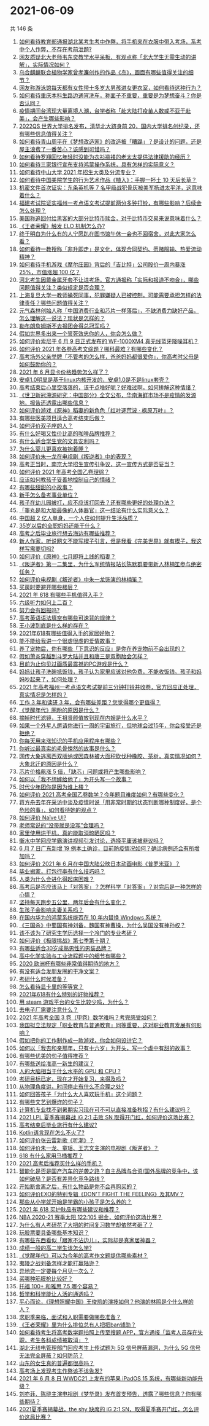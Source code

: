 # 2021-06-09

共 146 条

<!-- BEGIN -->
<!-- 最后更新时间 Wed Jun 09 2021 17:01:48 GMT+0800 (China Standard Time) -->

1. [如何看待教育部通报湖北某考生考中作弊，将手机夹在衣服中带入考场，系考中个人作弊，不存在考前泄题?](https://www.zhihu.com/question/463998872)
2. [网友质疑北大老师韦东奕教学水平呆板，有观点称「北大学生无需生动的讲解」，实际情况如何？](https://www.zhihu.com/question/463589084)
3. [乌合麒麟联合植物学家曾孝濂创作的作品《岛》，画面有哪些值得关注的细节？](https://www.zhihu.com/question/463946010)
4. [网友称游泳馆每天都有女性带十多岁大男孩进女更衣室，如何看待这种行为？](https://www.zhihu.com/question/463887838)
5. [如何看待重庆本科生路边通宵洗车，称面子不重要，重要是为梦想奋斗？你是否认同？](https://www.zhihu.com/question/463828183)
6. [疫情期间台湾现大量离境人潮，台学者称「赴大陆打疫苗人数或不亚于赴美」，会产生哪些影响？](https://www.zhihu.com/question/463915254)
7. [2022QS 世界大学排名发布，清华北大跻身前
   20，国内大学排名创纪录，还有哪些信息值得关注？](https://www.zhihu.com/question/463988313)
8. [如何看待青山周平在《梦想改造家》的改造被「糟蹋」？是设计的问题，还是屋主浪费了一番苦心？该感到可惜吗？](https://www.zhihu.com/question/462730740)
9. [如何看待罗翔回忆年轻时没能为衣衫褴褛的老太太提供法律援助的经历？](https://www.zhihu.com/question/464013828)
10. [如何看待三家银行宣布支持鸿蒙操作系统，具有怎样的实际意义？](https://www.zhihu.com/question/463778303)
11. [如何看待中山大学 2021 年招生大类及分流专业？](https://www.zhihu.com/question/463925066)
12. [如何看待中国美院学生的行为艺术作品《植入》：手握一抔土 10
    天后长草？](https://www.zhihu.com/question/463307719)
13. [机密文件首次证实：东条英机等 7
    名甲级战犯骨灰被美军扬进太平洋，这意味着什么？](https://www.zhihu.com/question/463707211)
14. [福建考试院证实福州一考点语文考试提前两分多钟打铃，有哪些影响？后续会怎么处理？](https://www.zhihu.com/question/463943012)
15. [美国称追回付给黑客的大部分比特币赎金，对于比特币交易来说意味着什么？](https://www.zhihu.com/question/463845692)
16. [《王者荣耀》触发 ELO 机制怎么办?](https://www.zhihu.com/question/341453743)
17. [终于明白为什么有的人宁愿趴在图书馆午休一会也不回宿舍，对此大家怎么看？](https://www.zhihu.com/question/456455985)
18. [如何看待一教授称「非升即走」是文化，体现合同契约、愿赌服输、热爱流动精神？](https://www.zhihu.com/question/464057866)
19. [如何看待手机游戏《摩尔庄园》背后的「吉比特」公司股价一周内暴涨 25%，市值涨超 100
    亿？](https://www.zhihu.com/question/463704962)
20. [河北考生因戴金属牙套不让进考场，官方通报称「实际和报道不吻合」，哪些问题值得关注？类似规定是否合理？](https://www.zhihu.com/question/463806366)
21. [上海复旦大学一教师捅死同事，犯罪嫌疑人已被控制，可能需要承担怎样的法律责任？哪些问题值得关注？](https://www.zhihu.com/question/463773359)
22. [元气森林创始人称「中国消费行业和芯片一样落后」，不缺消费力缺好产品，怎么理解这一说法？现状是怎样的？](https://www.zhihu.com/question/464022675)
23. [勒布朗詹姆斯不去报团会得总冠军吗？](https://www.zhihu.com/question/454555704)
24. [假如世界多出来一个誓死效忠你的人，你会怎么做？](https://www.zhihu.com/question/462848357)
25. [如何评价索尼于 6 月 9 日正式发布的 WF-1000XM4
    真无线蓝牙降噪耳机？](https://www.zhihu.com/question/463984969)
26. [如何评价 2021 年各卷高考文综题？哪科最难？有哪些变化？](https://www.zhihu.com/question/463595992)
27. [高考场外父亲举牌「不管考的怎么样，爸爸妈妈都很爱你」，你高考时父母是如何鼓励你的？](https://www.zhihu.com/question/463920865)
28. [2021 年 6 月显卡价格趋势怎么样了？](https://www.zhihu.com/question/462608710)
29. [安卓1.0明显是基于linux内核开发的，安卓1.0是不是linux套壳？](https://www.zhihu.com/question/463995705)
30. [高考结束后心里空落落的，该干点啥好呢？好难过啊，如何排解这种情绪？](https://www.zhihu.com/question/463903480)
31. [《世卫新冠溯源研究：中国部分》全文公布，华南海鲜市场不是疫情的发源地，报告还透露出哪些信息？](https://www.zhihu.com/question/464006198)
32. [如何评价游戏《原神》稻妻的新角色「红叶逐荒波 · 枫原万叶」？](https://www.zhihu.com/question/463721255)
33. [有哪些医美项目适合高考结束后做？](https://www.zhihu.com/question/461747116)
34. [如何评价双子座的人？](https://www.zhihu.com/question/386252037)
35. [有什么好喝又性价比高的咖啡品牌推荐？](https://www.zhihu.com/question/455119007)
36. [有什么适合学生党的文具安利吗？](https://www.zhihu.com/question/368136906)
37. [为什么婴儿更喜欢被抱着睡？](https://www.zhihu.com/question/454465321)
38. [如何评价朱一龙在电视剧《叛逆者》中的表现？](https://www.zhihu.com/question/388819632)
39. [高考正当时，南京大学招生宣传引争议，这一宣传方式是否妥当？](https://www.zhihu.com/question/463702038)
40. [如何评价 2021 年高考全国乙卷理综？](https://www.zhihu.com/question/463841934)
41. [应该如何教孩子妥善地控制自己的情绪？](https://www.zhihu.com/question/382636157)
42. [有哪些甜甜的小故事？](https://www.zhihu.com/question/267054901)
43. [新手怎么备考事业单位？](https://www.zhihu.com/question/434514549)
44. [孩子在幼儿园被打，应不应该打回去？还有哪些更好的处理办法？](https://www.zhihu.com/question/462300016)
45. [「睾丸是和大脑最像的人体器官」这一结论有什么实际意义么？](https://www.zhihu.com/question/463156456)
46. [中国超 2 亿人单身，一个人住如何提升生活品质？](https://www.zhihu.com/question/455461691)
47. [35岁以后的全职妈妈还能干什么？](https://www.zhihu.com/question/434588539)
48. [高考之后毕业旅行想去海边有哪些推荐？](https://www.zhihu.com/question/459020761)
49. [新人作家，听说网文不能写楔子引言，但是我看《完美世界》就有楔子，我这样写需要切吗?](https://www.zhihu.com/question/463814502)
50. [如何评价《原神》七月即将上线的稻妻？](https://www.zhihu.com/question/463180681)
51. [《叛逆者》第一二集里，为什么军统情报站长陈默群要带新人林楠笙参与绝密任务？](https://www.zhihu.com/question/463747393)
52. [如何评价电视剧《叛逆者》中朱一龙饰演的林楠笙？](https://www.zhihu.com/question/463814765)
53. [买房时要避开哪些楼层？](https://www.zhihu.com/question/447920355)
54. [2021 年 618 有哪些手机值得入手？](https://www.zhihu.com/question/457255298)
55. [六级听力如何上二百？](https://www.zhihu.com/question/361688103)
56. [努力会有回报吗?](https://www.zhihu.com/question/463349335)
57. [高考英语语法填空有哪些可速背的规律？](https://www.zhihu.com/question/20972652)
58. [王小波到底是什么样的存在？](https://www.zhihu.com/question/27333174)
59. [2021年618有哪些值得入手的家居好物？](https://www.zhihu.com/question/460447642)
60. [能不能给我讲一个很虐很虐的爱情故事？](https://www.zhihu.com/question/361817732)
61. [养了宠物后，你有哪些「下意识的反应」是你在养宠物前不会出现的？](https://www.zhihu.com/question/461963889)
62. [假如萧炎穿越到斗罗大陆并且和唐三是双胞胎会怎样？](https://www.zhihu.com/question/462157366)
63. [目前为止你见过画质最震撼的PC游戏是什么？](https://www.zhihu.com/question/334549140)
64. [妈妈让孩子洗碗抵饭钱，孩子认为家里应该对他免费，不能收饭钱。孩子和妈妈吵起来了，如何处理？](https://www.zhihu.com/question/463356821)
65. [2021
    年高考福州一考点语文考试提前三分钟打铃并收卷，官方回应正处理，真实情况是怎样的？](https://www.zhihu.com/question/463603842)
66. [工作 3 年和读研 3 年，会有哪些差距？您觉得哪个更值得？](https://www.zhihu.com/question/463621272)
67. [《觉醒年代》圈粉的原因是什么？](https://www.zhihu.com/question/460648920)
68. [摘掉时代滤镜，王祖贤颜值放到现在内娱是什么水平？](https://www.zhihu.com/question/460820502)
69. [如果一个外星人邀请你进行一周的宇宙旅行，但地球会过15年，你会接受还是拒绝？](https://www.zhihu.com/question/463336626)
70. [你每天用来涨知识的手机应用程序有哪些？](https://www.zhihu.com/question/22043338)
71. [你听过最真实的毛骨悚然的故事是什么？](https://www.zhihu.com/question/458168131)
72. [网传大象逃离西双版纳或因森林被大面积砍伐种橡胶、茶树，真实情况如何？大象北迁的原因是什么？](https://www.zhihu.com/question/463575906)
73. [芯片价格飙涨 5 倍，「缺芯」问题或将产生哪些影响？](https://www.zhihu.com/question/463574415)
74. [如何以「我不想嫁给他了」为开头写一个故事？](https://www.zhihu.com/question/450473110)
75. [时代少年团你是因为谁上楼？](https://www.zhihu.com/question/463419353)
76. [如何评价 2021
    高考全国乙卷数学？今年题目难度如何？有哪些变化？](https://www.zhihu.com/question/463681824)
77. [蒋方舟去年在采访中谈及疫情时说「用非常时期的状态判断哪种制度好，是个危险的事」，如何看待她的观点？](https://www.zhihu.com/question/463907909)
78. [如何评价 Naïve UI?](https://www.zhihu.com/question/463736268)
79. [老师常说的“没带就是没写”合理吗？](https://www.zhihu.com/question/457033055)
80. [家里使用烘干机，真的能取消晾晒区吗？](https://www.zhihu.com/question/450607143)
81. [衡水中学回应学霸演讲视频引发讨论，选择平庸该被非议吗？](https://www.zhihu.com/question/462967509)
82. [6 月 7 日广东新增 19
    例本土确诊，目前防疫情况如何？确诊病例还会有所增加吗？](https://www.zhihu.com/question/463806780)
83. [如何评价 2021 年 6
    月在中国大陆公映日本动画电影《普罗米亚》？](https://www.zhihu.com/question/462217273)
84. [毕业搬家，打包行李有什么技巧吗？](https://www.zhihu.com/question/462408502)
85. [人类为什么会进化得起床困难？](https://www.zhihu.com/question/463105583)
86. [高考后是否应该马上「对答案」？怎样科学「对答案」？对完后是一种怎样的心情？](https://www.zhihu.com/question/463614773)
87. [坚持每天跑步五公里，两年后会有什么变化？](https://www.zhihu.com/question/418315082)
88. [生孩子会影响夫妻关系吗？](https://www.zhihu.com/question/369792300)
89. [在国内华为的鸿蒙系统能否在 10 年内替换 Windows
    系统？](https://www.zhihu.com/question/462366986)
90. [《三国杀》中蜀国有神刘备，魏国有神曹操，为什么吴国没有神孙权？](https://www.zhihu.com/question/463422109)
91. [该不该为了研究生学历选择一个冷门的专业考研？](https://www.zhihu.com/question/458850143)
92. [如何评价《极限挑战》第七季第十期？](https://www.zhihu.com/question/463503577)
93. [有哪些适合30岁成熟男性的男装品牌？](https://www.zhihu.com/question/265777777)
94. [高中化学实验与工业流程题中的细节有哪些？](https://www.zhihu.com/question/383773565)
95. [2020 欧洲杯有哪些非常值得期待的地方？](https://www.zhihu.com/question/463813116)
96. [有没有适合发朋友圈的干净文案？](https://www.zhihu.com/question/427302918)
97. [考研什么时候准备？](https://www.zhihu.com/question/46869085)
98. [怎么看待显卡里的等等党？](https://www.zhihu.com/question/448323212)
99. [2021年618有什么特别的好物推荐？](https://www.zhihu.com/question/461478895)
100. [用 steam 游戏平台的女生比较少吗，为什么？](https://www.zhihu.com/question/451787400)
101. [去电子厂需要注意什么？](https://www.zhihu.com/question/455726048)
102. [2021 年高考全国 3 卷（甲卷）数学难吗？考完感受如何？](https://www.zhihu.com/question/463705913)
103. [我国拟立法规定「职业教育与普通教育」同等重要，这对职业教育发展有何影响？](https://www.zhihu.com/question/463692657)
104. [假如把你的工作制作成一款游戏，你会如何设计它？](https://www.zhihu.com/question/462775862)
105. [如何以「我去和亲那年，只有十六岁」为开头，写一个虐中有甜的故事？](https://www.zhihu.com/question/437988845)
106. [有哪些优美的句子值得推荐？](https://www.zhihu.com/question/459600599)
107. [有哪些送给准高一新生的建议？](https://www.zhihu.com/question/49779691)
108. [人的大脑相当于什么水平的 GPU 和 CPU ?](https://www.zhihu.com/question/404006982)
109. [考研目标已定，现在才开始复习，来得及吗？](https://www.zhihu.com/question/463136813)
110. [从物理角度讲，时间停止有什么不合理之处?](https://www.zhihu.com/question/463532554)
111. [如何回答孩子「为什么大人喜欢玩手机」这个问题？](https://www.zhihu.com/question/447361406)
112. [有哪些文艺到爆炸的句子？](https://www.zhihu.com/question/308829198)
113. [计算机专业找不到暑期实习现在可不可以直接准备秋招？有什么建议吗？](https://www.zhihu.com/question/459194394)
114. [2021 LPL 夏季赛揭幕战 iG 2:1 击败 SN
     取得开门红，如何评价这场比赛？](https://www.zhihu.com/question/463732484)
115. [高考结束后毕业旅行有什么建议?](https://www.zhihu.com/question/459962607)
116. [Kotlin语言现在怎么不火了?](https://www.zhihu.com/question/461471019)
117. [如何评价张云雷新歌《听潮》？](https://www.zhihu.com/question/463789122)
118. [如何评价朱一龙、童瑶、王志文主演的电视剧《叛逆者》？](https://www.zhihu.com/question/388601614)
119. [618 有什么家用马桶推荐？](https://www.zhihu.com/question/280899557)
120. [2021 高考后推荐买什么样的手机？](https://www.zhihu.com/question/460386683)
121. [智能化是否是国产汽车的逆袭之路？自主品牌与合资/国外品牌的竞争中，该如何破局？是否有差异化竞争路线？](https://www.zhihu.com/question/436854466)
122. [开始断舍离之后，有什么物品是你不会再购买的？](https://www.zhihu.com/question/457895008)
123. [如何评价EXO的特别专辑《DON'T FIGHT THE
     FEELING》及其MV？](https://www.zhihu.com/question/458831246)
124. [那些从小学就开始是学霸的小孩子是怎么养的？](https://www.zhihu.com/question/427567462)
125. [2021 年 618 买护肤品有哪些建议和推荐？](https://www.zhihu.com/question/397144646)
126. [NBA 2020-21 赛季太阳 122:105
     掘金，如何评价这场比赛？](https://www.zhihu.com/question/463814681)
127. [为什么有人考研花了大把的时间复习数学却依然考砸了？](https://www.zhihu.com/question/390760713)
128. [玩股票要具备哪些基本知识？](https://www.zhihu.com/question/19807409)
129. [有哪些东西看似「跟家不沾边儿」，实际却是真家居神器？](https://www.zhihu.com/question/454606011)
130. [成绩一般的高二学生该怎么学?](https://www.zhihu.com/question/463170914)
131. [《觉醒年代》可以为今年的高考作文题提供哪些素材？](https://www.zhihu.com/question/463608592)
132. [夷陵之战刘备怎样才能打赢陆逊？](https://www.zhihu.com/question/463713654)
133. [异地恋一定要每个月见一次么？](https://www.zhihu.com/question/459310231)
134. [买哪种筋膜枪比较好？](https://www.zhihu.com/question/376327980)
135. [托福 100+ 和雅思 7.5 哪个容易？](https://www.zhihu.com/question/26489793)
136. [哲学和科学能让人活的通透吗？](https://www.zhihu.com/question/463258300)
137. [平心而论，《理想照耀中国》王俊凯的演技如何？他演的林鸣是个什么样的人？](https://www.zhihu.com/question/463762791)
138. [求职季来临，面试和入职需要做哪些准备？](https://www.zhihu.com/question/462924309)
139. [《王者荣耀》里为什么排位总有人把把ban辅助？](https://www.zhihu.com/question/461168119)
140. [如何看待考生将高考数学题拍照上传至搜题
     APP，官方通报「监考人员存在失职，考生各科成绩被取消」？](https://www.zhihu.com/question/463826989)
141. [湖北无线电管理部门回应考生上传试题为 5G 信号屏蔽漏洞，为什么 5G
     信号无法完全屏蔽？如何防范？](https://www.zhihu.com/question/463853973)
142. [山东的女生真的普遍都很高吗？](https://www.zhihu.com/question/389402145)
143. [高考场上发现考生作弊该不该告发?](https://www.zhihu.com/question/463567379)
144. [2021 年 6 月 8 日 WWDC21 上发布的苹果 iPadOS 15
     系统，有哪些新功能升级？](https://www.zhihu.com/question/463792155)
145. [刘亦菲、陈晓主演电视剧《梦华录》发布首支预告，透露了哪些信息？你有哪些期待？](https://www.zhihu.com/question/463707226)
146. [2021夏季赛揭幕战，the shy 缺席的 iG 2:1
     SN，取得夏季赛开门红，怎么评价这局比赛？](https://www.zhihu.com/question/463714199)

<!-- END -->
